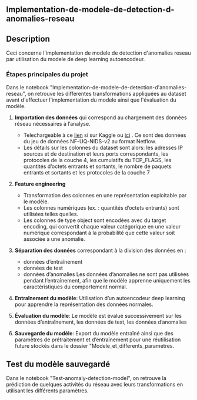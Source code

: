 ## Implementation-de-modele-de-detection-d-anomalies-reseau

## Description 
<p>Ceci concerne l'implementation de modele de detection d'anomalies reseau par utilisation du modele de deep learning autoencodeur.

<p Les modeles et differents parametres utilisés dans les transfomations, le scaling et l'implementation du modele sont ensuite sauvegardés et  ". </p>

### Étapes principales du projet
Dans le notebook "Implementation-de-modele-de-detection-d'anomalies-reseau", on retrouve les differentes transformations appliquées au dataset avant d'effectuer l'implementation du modele ainsi que l'évaluation du modèle.
1. **Importation des données** qui correspond au chargement des données réseau nécessaires à l’analyse.
   -  Telechargeable  à   ce  <a href="https://www.kaggle.com/datasets/tahianasoa/nfu-dataset">lien</a> si sur Kaggle ou <a href="https://rdm.uq.edu.au/files/e2412450-ef9c-11ed-827d-e762de186848">ici</a> . Ce sont des données  du jeu de données NF-UQ-NIDS-v2 au format Netflow.
   -   Les détails sur les colonnes du dataset sont alors: les adresses IP sources et de destination et leurs ports correspondants, les protocoles de la couche 4, les cumulatifs du TCP_FLAGS, les quantités d’octets entrants et sortants, le nombre de paquets entrants et sortants et les protocoles de la couche 7 

2. **Feature engineering**
   - Transformation des colonnes en une représentation exploitable par le modèle.
   - Les colonnes numériques (ex. : quantités d’octets entrants) sont utilisées telles quelles.
   - Les colonnes de type object sont encodées avec du target encoding, qui convertit chaque valeur catégorique en une valeur numérique correspondant à la probabilité que cette valeur soit associée à une anomalie.
   
3. **Séparation des données** correspondant à la division des données en : 
   - données d’entraînement
   - données de test
   - données d’anomalies
Les données d’anomalies ne sont pas utilisées pendant l’entraînement, afin que le modèle apprenne uniquement les caractéristiques du comportement normal.

4. **Entraînement du modèle**: Utilisation d’un autoencodeur deep learning pour apprendre la représentation des données normales.

5. **Évaluation du modèle**: Le modèle est évalué successivement sur les données d’entraînement, les données de test, les données d’anomalies
   
6. **Sauvegarde du modèle**: Export du modèle entraîné ainsi que des paramètres de prétraitement et d’entraînement pour une réutilisation future stockés dans le dossier "Modele_et_differents_parametres.


## Test du modèle sauvegardé
<p>Dans le notebook "Test-anomaly-detection-model", on retrouve la prédiction de quelques activités du réseau avec leurs  transformations en  utilisant  les différents paramètres.</p> 















